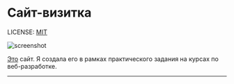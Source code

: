 # Сайт-визитка

LICENSE: [MIT](license.md)

![screenshot]()

[Это](./site/index.html) сайт. Я создала его в рамках практического задания на курсах по веб-разработке.

---

